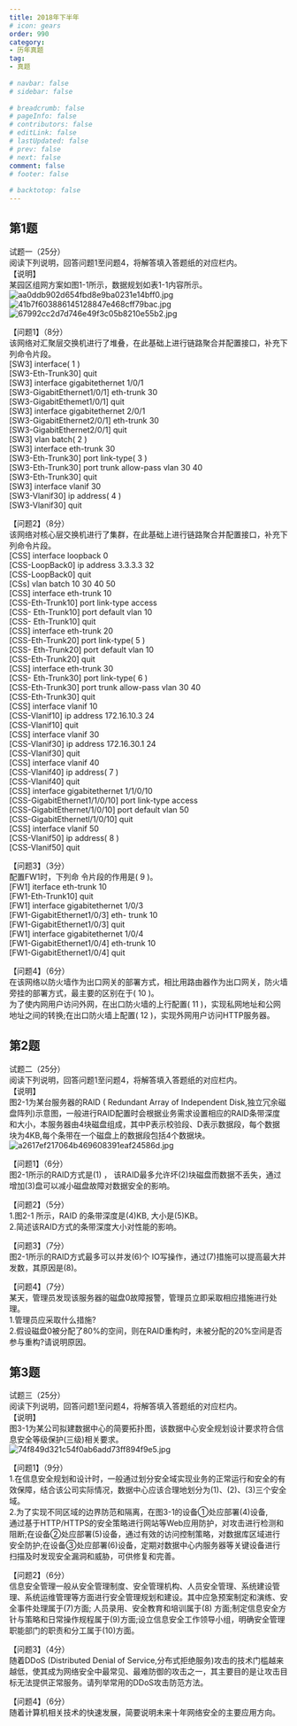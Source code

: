 ```yaml
---  
title: 2018年下半年  
# icon: gears  
order: 990  
category:  
- 历年真题  
tag:  
- 真题  
  
# navbar: false  
# sidebar: false  
  
# breadcrumb: false  
# pageInfo: false  
# contributors: false  
# editLink: false  
# lastUpdated: false  
# prev: false  
# next: false  
comment: false  
# footer: false  
  
# backtotop: false  
---  
```

## 第1题 ##

试题一（25分）  
阅读下列说明，回答问题1至问题4，将解答填入答题纸的对应栏内。  
【说明】  
某园区组网方案如图1-1所示，数据规划如表1-1内容所示。  
![aa0ddb902d654fbd8e9ba0231e14bff0.jpg][]  
![41b7f603886145128847e468cff79bac.jpg][]  
![67992cc2d7d746e49f3c05b8210e55b2.jpg][]  
  
【问题1】（8分）  
该网络对汇聚层交换机进行了堆叠，在此基础上进行链路聚合并配置接口，补充下列命令片段。  
\[SW3\] interface( 1 )  
\[SW3-Eth-Trunk30\] quit  
\[SW3\] interface gigabitethernet 1/0/1  
\[SW3-GigabitEthernet1/0/1\] eth-trunk 30  
\[SW3-GigabitEthemet1/0/1\] quit  
\[SW3\] interface gigabitethernet 2/0/1  
\[SW3-GigabitEthernet2/0/1\] eth-trunk 30  
\[SW3-GigabitEthernet2/0/1\] quit  
\[SW3\] vlan batch( 2 )  
\[SW3\] interface eth-trunk 30  
\[SW3-Eth-Trunk30\] port link-type( 3 )  
\[SW3-Eth-Trunk30\] port trunk allow-pass vlan 30 40  
\[SW3-Eth-Trunk30\] quit  
\[SW3\] interface vlanif 30  
\[SW3-Vlanif30\] ip address( 4 )  
\[SW3-Vlanif30\] quit  
  
【问题2】（8分）  
该网络对核心层交换机进行了集群，在此基础上进行链路聚合并配置接口，补充下列命令片段。  
\[CSS\] interface loopback 0  
\[CSS-LoopBack0\] ip address 3.3.3.3 32  
\[CSS-LoopBack0\] quit  
\[CSs\] vlan batch 10 30 40 50  
\[CSS\] interface eth-trunk 10  
\[CSS-Eth-Trunk10\] port link-type access  
\[CSS- Eth-Trunk10\] port default vlan 10  
\[CSS- Eth-Trunk10\] quit  
\[CSS\] interface eth-trunk 20  
\[CSS-Eth-Trunk20\] port link-type( 5 )  
\[CSS- Eth-Trunk20\] port default vlan 10  
\[CSS-Eth-Trunk20\] quit  
\[CSS\] interface eth-trunk 30  
\[CSS- Eth-Trunk30\] port link-type( 6 )  
\[CSS-Eth-Trunk30\] port trunk allow-pass vlan 30 40  
\[CSS-Eth-Trunk30\] quit  
\[CSS\] interface vlanif 10  
\[CSS-Vlanif10\] ip address 172.16.10.3 24  
\[CSS-Vlanif10\] quit  
\[CSS\] interface vlanif 30  
\[CSS-Vlanif30\] ip address 172.16.30.1 24  
\[CSS-Vlanif30\] quit  
\[CSS\] interface vlanif 40  
\[CSS-Vlanif40\] ip address( 7 )  
\[CSS-Vlanif40\] quit  
\[CSS\] interface gigabitethernet 1/1/0/10  
\[CSS-GigabitEthernet1/1/0/10\] port link-type access  
\[CSS-GigabitEthernet/1/0/10\] port default vlan 50  
\[CSS-GigabitEthernetl/1/0/10\] quit  
\[CSS\] interface vlanif 50  
\[CSS-Vlanif50\] ip address( 8 )  
\[CSS-Vlanif50\] quit  
  
【问题3】（3分）  
配置FW1时，下列命 令片段的作用是( 9 )。  
\[FW1\] iterface eth-trunk 10  
\[FW1-Eth-Trunk10\] quit  
\[FW1\] interface gigabitethernet 1/0/3  
\[FW1-GigabitEthernet1/0/3\] eth- trunk 10  
\[FW1-GigabitEthernet1/0/3\] quit  
\[FW1\] interface gigabitethernet 1/0/4  
\[FW1-GigabitEthernet1/0/4\] eth-trunk 10  
\[FW1-GigabitEthernet1/0/4\] quit  
  
【问题4】（6分）  
在该网络以防火墙作为出口网关的部署方式，相比用路由器作为出口网关，防火墙旁挂的部署方式，最主要的区别在于( 10 )。  
为了使内网用户访问外网，在出口防火墙的上行配置( 11 )，实现私网地址和公网地址之间的转换;在出口防火墙上配置( 12 )，实现外网用户访问HTTP服务器。  


## 第2题 ##

试题二（25分）  
阅读下列说明，回答问题1至问题4，将解答填入答题纸的对应栏内。  
【说明】  
图2-1为某台服务器的RAID ( Redundant Array of Independent Disk,独立冗余磁盘阵列)示意图，一般进行RAID配置时会根据业务需求设置相应的RAID条带深度和大小，本服务器由4块磁盘组成，其中P表示校验段、D表示数据段，每个数据块为4KB,每个条带在一个磁盘上的数据段包括4个数据块。  
![a2617ef217064b469608391eaf24586d.jpg][]  
  
【问题1】（6分）  
图2-1所示的RAID方式是(1) ， 该RAID最多允许坏(2)块磁盘而数据不丢失，通过增加(3)盘可以减小磁盘故障对数据安全的影响。  
  
【问题2】（5分）  
1.图2-1 所示，RAID 的条带深度是(4)KB, 大小是(5)KB。  
2.简述该RAID方式的条带深度大小对性能的影响。  
  
【问题3】（7分）  
图2-1所示的RAID方式最多可以并发(6)个 IO写操作，通过(7)措施可以提高最大并发数，其原因是(8)。  
  
【问题4】（7分）  
某天，管理员发现该服务器的磁盘0故障报警，管理员立即采取相应措施进行处理。  
1.管理员应采取什么措施?  
2.假设磁盘0被分配了80%的空间，则在RAID重构时，未被分配的20%空间是否参与重构?请说明原因。  


## 第3题 ##

试题三（25分）  
阅读下列说明，回答问题1至问题4，将解答填入答题纸的对应栏内。  
【说明】  
图3-1为某公司拟建数据中心的简要拓扑图，该数据中心安全规划设计要求符合信息安全等级保护(三级)相关要求。  
![74f849d321c54f0ab6add73ff894f9e5.jpg][]  
  
【问题1】（9分）  
1.在信息安全规划和设计时，一般通过划分安全域实现业务的正常运行和安全的有效保障，结合该公司实际情况，数据中心应该合理地划分为(1)、(2)、(3)三个安全域。  
2.为了实现不同区域的边界防范和隔离，在图3-1的设备①处应部署(4)设备,  
通过基于HTTP/HTTPS的安全策略进行网站等Web应用防护，对攻击进行检测和阻断;在设备②处应部署(5)设备，通过有效的访问控制策略，对数据库区域进行安全防护;在设备③处应部署(6)设备，定期对数据中心内服务器等关键设备进行扫描及时发现安全漏洞和威胁，可供修复和完善。  
  
【问题2】（6分）  
信息安全管理一般从安全管理制度、安全管理机构、人员安全管理、系统建设管理、系统运维管理等方面进行安全管理规划和建设。其中应急预案制定和演练、安全事件处理属于(7)方面; 人员录用、安全教育和培训属于(8) 方面;制定信息安全方针与策略和日常操作规程属于(9)方面;设立信息安全工作领导小组，明确安全管理职能部门的职责和分工属于(10)方面。  
  
【问题3】（4分）  
随着DDoS (Distributed Denial of Service,分布式拒绝服务)攻击的技术门槛越来越低，使其成为网络安全中最常见、最难防御的攻击之一，其主要目的是让攻击目标无法提供正常服务。请列举常用的DDoS攻击防范方法。  
  
【问题4】（6分）  
随着计算机相关技术的快速发展，简要说明未来十年网络安全的主要应用方向。  



[aa0ddb902d654fbd8e9ba0231e14bff0.jpg]: https://www.xkxxkx.cn/file/exam/software/网络规划设计师/案例/第1题/aa0ddb902d654fbd8e9ba0231e14bff0.jpg
[41b7f603886145128847e468cff79bac.jpg]: https://www.xkxxkx.cn/file/exam/software/网络规划设计师/案例/第1题/41b7f603886145128847e468cff79bac.jpg
[67992cc2d7d746e49f3c05b8210e55b2.jpg]: https://www.xkxxkx.cn/file/exam/software/网络规划设计师/案例/第1题/67992cc2d7d746e49f3c05b8210e55b2.jpg
[a2617ef217064b469608391eaf24586d.jpg]: https://www.xkxxkx.cn/file/exam/software/网络规划设计师/案例/第2题/a2617ef217064b469608391eaf24586d.jpg
[74f849d321c54f0ab6add73ff894f9e5.jpg]: https://www.xkxxkx.cn/file/exam/software/网络规划设计师/案例/第3题/74f849d321c54f0ab6add73ff894f9e5.jpg

